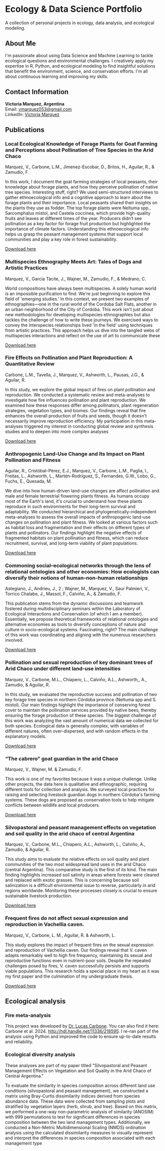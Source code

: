 # Ecology & Data Science Portfolio

A collection of personal projects in ecology, data analysis, and ecological modeling.

## About Me
I'm passionate about using Data Science and Machine Learning to tackle ecological questions and environmental challenges. I creatively apply my expertise in R, Python, and ecological modeling to find insightful solutions that benefit the environment, science, and conservation efforts. I'm all about continuous learning and improving my skills.

## Contact Information
**Victoria Marquez, Argentina**  
Email: vmarquez053@gmail.com  
LinkedIn: [Victoria Marquez](https://www.linkedin.com/in/vicmarquez/)

## Publications

### Local Ecological Knowledge of Forage Plants for Goat Farming and Perceptions about Pollination of Tree Species in the Arid Chaco
Marquez, V., Carbone, L.M., Jimenez-Escobar, D., Britos, H., Aguilar, R., & Zamudio, F.

In this work, I document the goat farming strategies of local peasants, their knowledge about forage plants, and how they perceive pollination of native tree species. Interesting stuff, right? We used semi-structured interviews to gather ethnoecological info and a cognitive approach to learn about the forage plants and their importance. Local peasants shared their insights on the plants they use as fodder. The top forage plants were Neltuma spp., Sarcomphalus mistol, and Castela coccinea, which provide high-quality fruits and leaves at different times of the year. Producers didn’t see pollination as a key factor for forage fruit production but highlighted the importance of climate factors. Understanding this ethnoecological info helps us grasp the peasant management systems that support local communities and play a key role in forest sustainability.

[Download here](https://github.com/VicMarquez/Ecology-Data-Science-Portfolio/blob/main/Publications/Marquezetal_2024a.pdf)

### Multispecies Ethnography Meets Art: Tales of Dogs and Artistic Practices
Marquez, V., Garcia Tàcite, J., Wajner, M., Zamudio, F., &  Medrano, C.

World compositions have always been multispecies. A solely human world is an impossible purification to find. We're just beginning to explore this field of 'emerging studies.' In this context, we present two examples of ethnographies—one in the rural world of the Cordoba Salt Flats, another in an urban neighborhood of the City of Cordoba. This work isn't just about new methodologies for developing multispecies ethnographies but also tackles the challenge of how to write these journeys. We exercised ways to convey the interspecies relationships lived 'in the field' using techniques from artistic practices. This approach helps us dive into the tangled webs of multispecies interactions and reflect on the use of art to communicate these 

[Download here](https://github.com/VicMarquez/Ecology-Data-Science-Portfolio/blob/main/Publications/Marquezetal_2024b.pdf)

### Fire Effects on Pollination and Plant Reproduction: A Quantitative Review
Carbone, L.M., Tavella, J., Marquez, V., Ashworth, L., Pausas, J.G., & Aguilar, R.

In this study, we explore the global impact of fires on plant pollination and reproduction. We conducted a systematic review and meta-analyses to investigate how fire influences pollination and plant reproduction. We examined how these responses differ among pollinators, plant regeneration strategies, vegetation types, and biomes. Our findings reveal that fire enhances the overall production of fruits and seeds, though it doesn't necessarily improve reproduction efficiency. My participation in this meta-analyses triggered my interest in conducting global review and synthesis studies and to deepen into more complex analyses

[Download here](https://github.com/VicMarquez/Ecology-Data-Science-Portfolio/blob/main/Publications/Carboneetal_2024.pdf)

### Anthropogenic Land-Use Change and Its Impact on Plant Pollination and Fitness
Aguilar, R., Cristóbal-Pérez, E.J., Marquez, V., Carbone, L.M., Paglia, I., Freitas, L., Ashworth, L., Martén-Rodríguez, S., Fernandes, G.W., Lobo, G., Fuchs, E., Quesada, M.

We dive into how human-driven land-use changes are affect pollination and male and female terrestrial flowering plants fitness. As humans occupy most of the Earth's land, it's crucial to understand how these plants reproduce in such environments for their long-term survival and adaptability. We conducted hierarchical and phylogenetically-independent meta-analyses to assess the overall impacts of anthropogenic land-use changes on pollination and plant fitness. We looked at various factors such as habitat loss and fragmentation and their effects on different types of plants and pollinators. Our findings highlight the negative effects of fragmented habitats on plant pollination and fitness, which can reduce recruitment, survival, and long-term viability of plant populations.

[Download here](https://github.com/VicMarquez/Ecology-Data-Science-Portfolio/blob/main/Publications/Aguilaretal_2024.pdf)

### Commoning social–ecological networks through the lens of relational ontologies and other economies: How ecologists can diversify their notions of human–non-human relationships
Astegiano, J., Andrieu, J., 2 ; Wajner, M., Marquez, V., Saur Palmieri, V., Torrico Chalabe, J., Massol, F., Calviño, A., & Zamudio, F.

This publication stems from the dynamic discussions and teamwork fostered during multidisciplinary seminars within the Laboratory of Ecological Interactions and Conservation (of which I am a member). Essentially, we propose theoretical frameworks of relational ontologies and alternative economies as tools to diversify conceptions of nature and culture in socio-ecological systems. Fascinating, right? The main challenge of this work was coordinating and aligning with the numerous researchers involved.

[Download here](https://github.com/VicMarquez/Ecology-Data-Science-Portfolio/blob/main/Publications/Astegianoetal_2023.pdf)

### Pollination and sexual reproduction of key dominant trees of Arid Chaco under different land-use intensities
Marquez, V., Carbone, M.L., Chiapero, L., Calviño, A.L., Ashworth,, A., Zamudio, & Aguilar, R.

In this study, we evaluated the reproductive success and pollination of two key forage tree species in northern Córdoba province (Neltuma spp and S. mistol). Our main findings highlight the importance of conserving forest cover to maintain the pollination services provided by native bees, thereby ensuring the forage production of these species. The biggest challenge of this work was analyzing the vast amount of numerical data we collected for both species. Ecological data is generally complex, with variables of different natures, often over-dispersed, and with random effects in the explanatory models.

[Download here](https://github.com/VicMarquez/Ecology-Data-Science-Portfolio/blob/main/Publications/Marquezetal_2023b.pdf)

### “The cabrero” goat guardian in the arid Chaco
Marquez, V., Wajner, M. & Zamudio, F.

This work is one of my favorites because it was a unique challenge. Unlike other projects, the data here is qualitative and ethnographic, requiring different tools for collection and analysis. We surveyed local practices for raising and selecting livestock guardian dogs in northern Córdoba's farming systems. These dogs are proposed as conservation tools to help mitigate conflicts between wildlife and local producers.

[Download here](https://github.com/VicMarquez/Ecology-Data-Science-Portfolio/blob/main/Publications/Marquezetal_2023a.pdf)

### Silvopastoral and peasant management effects on vegetation and soil quality in the arid chaco of central Argentina
Marquez, V., Carbone, M.L., Chiapero, A.L., Ashworth, L., Calviño, A., Zamudio, & Aguilar, R.

This study aims to evaluate the relative effects on soil quality and plant communities of the two most widespread land uses in the arid Chaco (central Argentina). This comparative study is the first of its kind. The main finding highlights increased soil salinity in areas where forests were cleared and replaced with exotic grasses. This is concerning because soil salinization is a difficult environmental issue to reverse, particularly in arid regions worldwide. Monitoring these processes closely is crucial to ensure sustainable livestock production.

[Download here](https://github.com/VicMarquez/Ecology-Data-Science-Portfolio/blob/main/Publications/Marquezetal_2022.pdf)

### Frequent fires do not affect sexual expression and reproduction in Vachellia caven.
Marquez, V., Carbone, L. M., Aguilar, R. & Ashworth, L.

This study explores the impact of frequent fires on the sexual expression and reproduction of Vachellia caven. Our findings reveal that V. caven adapts remarkably well to high fire frequency, maintaining its sexual and reproductive functions even in nutrient-poor soils. Despite the repeated challenges posed by fires, V. caven successfully persists and supports viable populations. This research holds a special place in my heart as it was my first paper and the culmination of my undergraduate thesis.

[Download here](https://github.com/VicMarquez/Ecology-Data-Science-Portfolio/blob/main/Publications/Marquezetal_2019.pdf)

## Ecological analysis 

### Fire meta-analysis
This project was developed by [Dr. Lucas Carbone](https://github.com/LucasCarbonee/). You can also find it here: Carbone et al. 2024. http://hdl.handle.net/11336/218595. I re-ran part of the analysis using Python and improved the code to ensure up-to-date results and reliability.

### Ecological diversity analysis 
These analyses are part of my paper titled "Silvopastoral and Peasant Management Effects on Vegetation and Soil Quality in the Arid Chaco of Central Argentina."

To evaluate the similarity in species composition across different land use conditions (silvopastoral and peasant management), we constructed a matrix using Bray-Curtis dissimilarity indices derived from species abundance data. These data were collected from sampling plots and stratified by vegetation layers (herb, shrub, and tree). Based on this matrix, we performed a one-way non-parametric analysis of similarity (ANOSIM) with 999 permutations to test for significant differences in species composition between the two land management types. Additionally, we conducted a Non-Metric Multidimensional Scaling (NMDS) ordination analysis using the calculated dissimilarity measures to visually represent and interpret the differences in species composition associated with each management type


